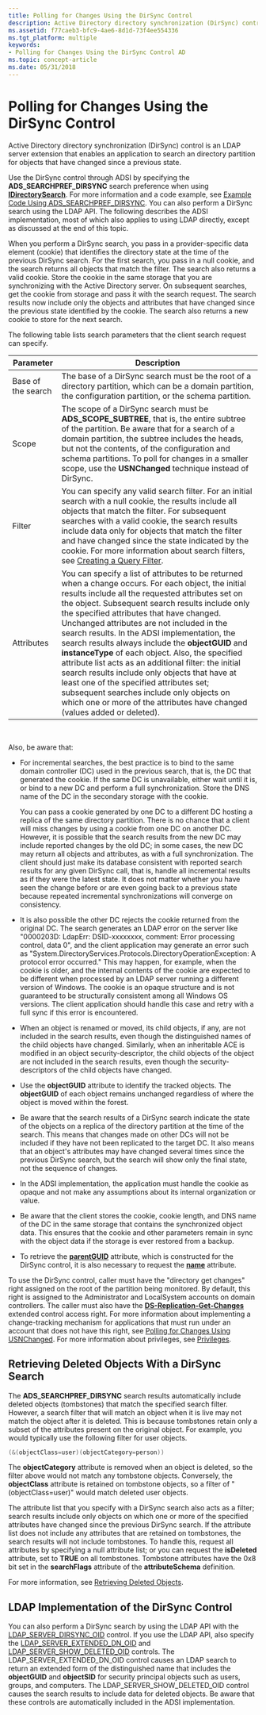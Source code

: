 ```yaml
---
title: Polling for Changes Using the DirSync Control
description: Active Directory directory synchronization (DirSync) control is an LDAP server extension that enables an application to search an directory partition for objects that have changed since a previous state.
ms.assetid: f77caeb3-bfc9-4ae6-8d1d-73f4ee554336
ms.tgt_platform: multiple
keywords:
- Polling for Changes Using the DirSync Control AD
ms.topic: concept-article
ms.date: 05/31/2018
---
```


# Polling for Changes Using the DirSync Control

Active Directory directory synchronization (DirSync) control is an LDAP server extension that enables an application to search an directory partition for objects that have changed since a previous state.

Use the DirSync control through ADSI by specifying the **ADS\_SEARCHPREF\_DIRSYNC** search preference when using [**IDirectorySearch**](/windows/desktop/api/iads/nn-iads-idirectorysearch). For more information and a code example, see [Example Code Using ADS\_SEARCHPREF\_DIRSYNC](example-code-using-ads-searchpref-dirsync.md). You can also perform a DirSync search using the LDAP API. The following describes the ADSI implementation, most of which also applies to using LDAP directly, except as discussed at the end of this topic.

When you perform a DirSync search, you pass in a provider-specific data element (cookie) that identifies the directory state at the time of the previous DirSync search. For the first search, you pass in a null cookie, and the search returns all objects that match the filter. The search also returns a valid cookie. Store the cookie in the same storage that you are synchronizing with the Active Directory server. On subsequent searches, get the cookie from storage and pass it with the search request. The search results now include only the objects and attributes that have changed since the previous state identified by the cookie. The search also returns a new cookie to store for the next search.

The following table lists search parameters that the client search request can specify.



| Parameter          | Description                                                                                                                                                                                                                                                                                                                                                                                                                                                                                                                                                                                                                                                                                                                                   |
|--------------------|-----------------------------------------------------------------------------------------------------------------------------------------------------------------------------------------------------------------------------------------------------------------------------------------------------------------------------------------------------------------------------------------------------------------------------------------------------------------------------------------------------------------------------------------------------------------------------------------------------------------------------------------------------------------------------------------------------------------------------------------------|
| Base of the search | The base of a DirSync search must be the root of a directory partition, which can be a domain partition, the configuration partition, or the schema partition.                                                                                                                                                                                                                                                                                                                                                                                                                                                                                                                                                                                |
| Scope              | The scope of a DirSync search must be **ADS\_SCOPE\_SUBTREE**, that is, the entire subtree of the partition. Be aware that for a search of a domain partition, the subtree includes the heads, but not the contents, of the configuration and schema partitions. To poll for changes in a smaller scope, use the **USNChanged** technique instead of DirSync.                                                                                                                                                                                                                                                                                                                                                                                 |
| Filter             | You can specify any valid search filter. For an initial search with a null cookie, the results include all objects that match the filter. For subsequent searches with a valid cookie, the search results include data only for objects that match the filter and have changed since the state indicated by the cookie. For more information about search filters, see [Creating a Query Filter](creating-a-query-filter.md).                                                                                                                                                                                                                                                                                                                |
| Attributes         | You can specify a list of attributes to be returned when a change occurs. For each object, the initial results include all the requested attributes set on the object. Subsequent search results include only the specified attributes that have changed. Unchanged attributes are not included in the search results. In the ADSI implementation, the search results always include the **objectGUID** and **instanceType** of each object. Also, the specified attribute list acts as an additional filter: the initial search results include only objects that have at least one of the specified attributes set; subsequent searches include only objects on which one or more of the attributes have changed (values added or deleted). |



 

Also, be aware that:

-   For incremental searches, the best practice is to bind to the same domain controller (DC) used in the previous search, that is, the DC that generated the cookie. If the same DC is unavailable, either wait until it is, or bind to a new DC and perform a full synchronization. Store the DNS name of the DC in the secondary storage with the cookie.

    You can pass a cookie generated by one DC to a different DC hosting a replica of the same directory partition. There is no chance that a client will miss changes by using a cookie from one DC on another DC. However, it is possible that the search results from the new DC may include reported changes by the old DC; in some cases, the new DC may return all objects and attributes, as with a full synchronization. The client should just make its database consistent with reported search results for any given DirSync call, that is, handle all incremental results as if they were the latest state. It does not matter whether you have seen the change before or are even going back to a previous state because repeated incremental synchronizations will converge on consistency.
    
-   It is also possible the other DC rejects the cookie returned from the original DC. The search generates an LDAP error on the server like "0000203D: LdapErr: DSID-xxxxxxxx, comment: Error processing control, data 0", and the client application may generate an error such as "System.DirectoryServices.Protocols.DirectoryOperationException: A protocol error occurred." This may happen, for example, when the cookie is older, and the internal contents of the cookie are expected to be different when processed by an LDAP server running a different version of Windows. The cookie is an opaque structure and is not guaranteed to be structurally consistent among all Windows OS versions. The client application should handle this case and retry with a full sync if this error is encountered.

-   When an object is renamed or moved, its child objects, if any, are not included in the search results, even though the distinguished names of the child objects have changed. Similarly, when an inheritable ACE is modified in an object security-descriptor, the child objects of the object are not included in the search results, even though the security-descriptors of the child objects have changed.
-   Use the **objectGUID** attribute to identify the tracked objects. The **objectGUID** of each object remains unchanged regardless of where the object is moved within the forest.
-   Be aware that the search results of a DirSync search indicate the state of the objects on a replica of the directory partition at the time of the search. This means that changes made on other DCs will not be included if they have not been replicated to the target DC. It also means that an object's attributes may have changed several times since the previous DirSync search, but the search will show only the final state, not the sequence of changes.
-   In the ADSI implementation, the application must handle the cookie as opaque and not make any assumptions about its internal organization or value.
-   Be aware that the client stores the cookie, cookie length, and DNS name of the DC in the same storage that contains the synchronized object data. This ensures that the cookie and other parameters remain in sync with the object data if the storage is ever restored from a backup.
-   To retrieve the [**parentGUID**](/windows/desktop/ADSchema/a-parentguid) attribute, which is constructed for the DirSync control, it is also necessary to request the [**name**](/windows/desktop/ADSchema/a-name) attribute.

To use the DirSync control, caller must have the "directory get changes" right assigned on the root of the partition being monitored. By default, this right is assigned to the Administrator and LocalSystem accounts on domain controllers. The caller must also have the [**DS-Replication-Get-Changes**](/windows/desktop/ADSchema/r-ds-replication-get-changes) extended control access right. For more information about implementing a change-tracking mechanism for applications that must run under an account that does not have this right, see [Polling for Changes Using USNChanged](polling-for-changes-using-usnchanged.md). For more information about privileges, see [Privileges](/windows/desktop/SecAuthZ/privileges).

## Retrieving Deleted Objects With a DirSync Search

The **ADS\_SEARCHPREF\_DIRSYNC** search results automatically include deleted objects (tombstones) that match the specified search filter. However, a search filter that will match an object when it is live may not match the object after it is deleted. This is because tombstones retain only a subset of the attributes present on the original object. For example, you would typically use the following filter for user objects.


```C++
(&(objectClass=user)(objectCategory=person))
```



The **objectCategory** attribute is removed when an object is deleted, so the filter above would not match any tombstone objects. Conversely, the **objectClass** attribute is retained on tombstone objects, so a filter of "(objectClass=user)" would match deleted user objects.

The attribute list that you specify with a DirSync search also acts as a filter; search results include only objects on which one or more of the specified attributes have changed since the previous DirSync search. If the attribute list does not include any attributes that are retained on tombstones, the search results will not include tombstones. To handle this, request all attributes by specifying a null attribute list; or you can request the **isDeleted** attribute, set to **TRUE** on all tombstones. Tombstone attributes have the 0x8 bit set in the **searchFlags** attribute of the **attributeSchema** definition.

For more information, see [Retrieving Deleted Objects](retrieving-deleted-objects.md).

## LDAP Implementation of the DirSync Control

You can also perform a DirSync search by using the LDAP API with the [LDAP\_SERVER\_DIRSYNC\_OID](/previous-versions/windows/desktop/ldap/ldap-server-dirsync-oid) control. If you use the LDAP API, also specify the [LDAP\_SERVER\_EXTENDED\_DN\_OID](/previous-versions/windows/desktop/ldap/ldap-server-extended-dn-oid) and [LDAP\_SERVER\_SHOW\_DELETED\_OID](/previous-versions/windows/desktop/ldap/ldap-server-show-deleted-oid) controls. The LDAP\_SERVER\_EXTENDED\_DN\_OID control causes an LDAP search to return an extended form of the distinguished name that includes the **objectGUID** and **objectSID** for security principal objects such as users, groups, and computers. The LDAP\_SERVER\_SHOW\_DELETED\_OID control causes the search results to include data for deleted objects. Be aware that these controls are automatically included in the ADSI implementation.

 

 
